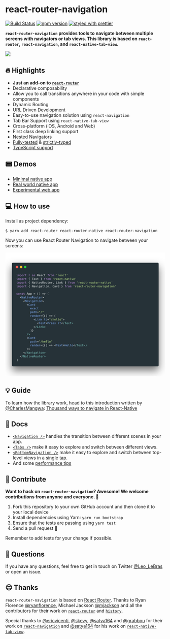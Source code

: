 # react-router-navigation

[![Build Status](https://travis-ci.org/LeoLeBras/react-router-navigation.svg?branch=master)](https://travis-ci.org/LeoLeBras/react-router-navigation)
[![npm version](https://badge.fury.io/js/react-router-navigation.svg)](https://badge.fury.io/js/react-router-navigation)
[![styled with prettier](https://img.shields.io/badge/styled_with-prettier-ff69b4.svg)](https://github.com/prettier/prettier)

**`react-router-navigation` provides tools to navigate between multiple screens with navigators or tab views. This library is based on `react-router`, `react-navigation`, and `react-native-tab-view`.**

<img src="https://raw.githubusercontent.com/LeoLeBras/react-router-navigation/master/docs/demo.gif" width="250">

## 🔥 Highlights

* **Just an add-on to [`react-router`](https://github.com/ReactTraining/react-router)**
* Declarative composability
* Allow you to call transitions anywhere in your code with simple components
* Dynamic Routing
* URL Driven Development
* Easy-to-use navigation solution using `react-navigation`
* Tab Bar Support using `react-native-tab-view`
* Cross-platform (iOS, Android and Web)
* First class deep linking support
* Nested Navigators
* [Fully-tested](https://facebook.github.io/jest/) & [strictly-typed](https://flow.org/)
* [TypeScript support](https://github.com/DefinitelyTyped/DefinitelyTyped/pull/23114)

## 📟  Demos
* [Minimal native app](examples/minimal-native-app)
* [Real world native app](examples/real-world-native-app)
* [Experimental web app](examples/experimental-web-app)

## 💻  How to use

Install as project dependency:

```shell
$ yarn add react-router react-router-native react-router-navigation
```

Now you can use React Router Navigation to navigate between your screens:

<img src="docs/SAMPLE_CODE.png" width="700">

## 💡 Guide

To learn how the library work, head to this introduction written by [@CharlesMangwa](https://twitter.com/Charles_Mangwa): [Thousand ways to navigate in React-Native](https://medium.com/the-react-native-log/thousand-ways-to-navigate-in-react-native-f7a1e311a0e8)

## 📖 Docs

* [`<Navigation />`](docs/NAVIGATION.md) handles the transition between different scenes in your app.
* [`<Tabs />`](docs/TABS.md) make it easy to explore and switch between different views.
* [`<BottomNavigation />`](docs/BOTTOM_NAVIGATION.md) make it easy to explore and switch between top-level views in a single tap.
* And some [performance tips](docs/PERFORMANCE.md)

## 🕺 Contribute

**Want to hack on `react-router-navigation`? Awesome! We welcome contributions from anyone and everyone. :rocket:**

1. Fork this repository to your own GitHub account and then clone it to your local device
2. Install dependencies using Yarn: `yarn run bootstrap`
3. Ensure that the tests are passing using `yarn test`
4. Send a pull request 🙌

Remember to add tests for your change if possible.
️
## 👋 Questions

If you have any questions, feel free to get in touch on Twitter [@Leo_LeBras](https://twitter.com/Leo_LeBras) or open an issue.

## 😍 Thanks

`react-router-navigation` is based on [React Router](https://github.com/reactjs/react-router). Thanks to Ryan Florence [@ryanflorence](https://twitter.com/ryanflorence), Michael Jackson [@mjackson](https://twitter.com/mjackson) and all the contributors for their work on [`react-router`](https://github.com/reactjs/react-router) and [`history`](https://github.com/mjackson/history).

Special thanks to [@ericvicenti](https://twitter.com/ericvicenti), [@skevy](https://twitter.com/skevy), [@satya164](https://twitter.com/satya164) and [@grabbou](https://twitter.com/grabbou) for their work on [`react-navigation`](https://github.com/react-community/react-navigation/) and [@satya164](https://twitter.com/satya164) for his work on [`react-native-tab-view`](https://github.com/react-native-community/react-native-tab-view).
